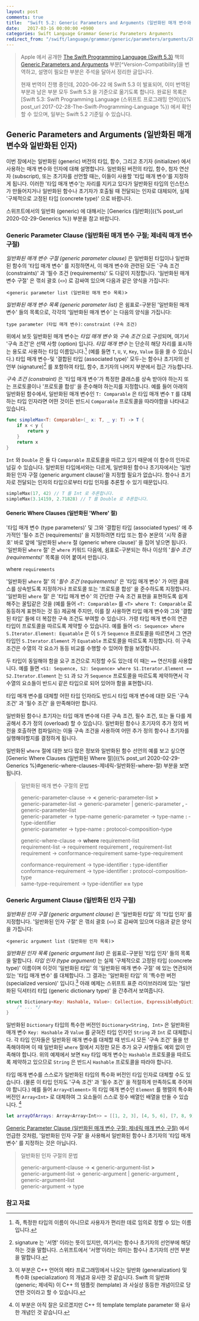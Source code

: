 ```yaml
---
layout: post
comments: true
title:  "Swift 5.2: Generic Parameters and Arguments (일반화된 매개 변수와 일반화된 인자)"
date:   2017-03-16 00:00:00 +0900
categories: Swift Language Grammar Generic Parameters Arguments
redirect_from: "/swift/language/grammar/generic/parameters/arguments/2017/03/15/Generic-Parameters-and-Arguments.html"
---
```


> Apple 에서 공개한 [The Swift Programming Language (Swift 5.3)](https://docs.swift.org/swift-book/) 책의 [Generic Parameters and Arguments](https://docs.swift.org/swift-book/ReferenceManual/GenericParametersAndArguments.html) 부분[^Version-Compatibility]을 번역하고, 설명이 필요한 부분은 주석을 달아서 정리한 글입니다.
>
> 현재 번역이 진행 중인데, 2020-06-22 에 Swift 5.3 이 발표되어, 이미 번역된 부분과 남은 부분 모두 Swift 5.3 을 기준으로 옮기도록 합니다. 완료된 목록은 [Swift 5.3: Swift Programming Language (스위프트 프로그래밍 언어)]({% post_url 2017-02-28-The-Swift-Programming-Language %}) 에서 확인할 수 있으며, 일부는 Swift 5.2 기준일 수 있습니다.

## Generic Parameters and Arguments (일반화된 매개 변수와 일반화된 인자)

이번 장에서는 일반화된 (generic) 버전의 타입, 함수, 그리고 초기자 (initializer) 에서 사용하는 매개 변수와 인자에 대해 설명합니다. 일반화된 버전의 타입, 함수, 첨자 연산자 (subscript), 또는 초기자를 선언할 때는, 이들이 사용할 '타입 매개 변수'를 지정하게 됩니다. 이러한 '타입 매개 변수'는 자리를 지키고 있다가 일반화된 타입의 인스턴스가 만들어지거나 일반화된 함수나 초기자가 호출될 때 전달되는 인자로 대체되어, 실제 '구체적으로 고정된 타입 (concrete type)' 으로 바뀝니다.

스위프트에서의 일반화 (generic) 에 대해서는 [Generics (일반화)]({% post_url 2020-02-29-Generics %}) 부분을 참고 바랍니다.

### Generic Parameter Clause (일반화된 매개 변수 구절; 제네릭 매개 변수 구절)

_일반화된 매개 변수 구절 (generic parameter clause)_ 은 일반화된 타입이나 일반화된 함수의 '타입 매개 변수' 를 지정하면서, 이 매개 변수와 관련된 모든 '구속 조건 (constraints)' 과 '필수 조건 (requirements)' 도 다같이 지정합니다. '일반화된 매개 변수 구절' 은 꺾쇠 괄호 (`<>`) 로 감싸여 있으며 다음과 같은 양식을 가집니다:

<`generic parameter list (일반화된 매개 변수 목록)`>

_일반화된 매개 변수 목록 (generic parameter list)_ 은 쉼표로-구분된 '일반화된 매개 변수' 들의 목록으로, 각각의 '일반화된 매개 변수' 는 다음의 양식을 가집니다:

`type parameter (타입 매개 변수)`: `constraint (구속 조건)`

위에서 보듯 일반화된 매개 변수는 _타입 매개 변수_ 와 _구속 조건_ 으로 구성되며, 여기서 '구속 조건'은 선택 사항 (option) 입니다. _타입 매개 변수_ 는 단순히 해당 자리를 표시하는 용도로 사용하는 타입 이름입니다.[^placeholder] (예를 들면 `T`, `U`, `V`, `Key`, `Value` 등을 쓸 수 있습니다.) 타입 매개 변수-및 '결합된 타입 (associated type)' 모두-는 함수나 초기자의 선언부 (signature)[^signature] 를 포함하여 타입, 함수, 초기자의 나머지 부분에서 접근 가능합니다.

_구속 조건 (constraint)_ 은 '타입 매개 변수'가 특정한 클래스를 상속 받아야 하는지 또는 프로토콜이나 '프로토콜 합성' 을 준수해야 하는지를 지정합니다. 예를 들어 아래의 일반화된 함수에서, 일반화된 매개 변수인 `T: Comparable` 은 타입 매개 변수 `T` 를 대체하는 타입 인자라면 어떤 것이든 반드시 `Comparable` 프로토콜을 따라야함을 나타내고 있습니다.

```swift
func simpleMax<T: Comparable>(_ x: T, _ y: T) -> T {
    if x < y {
        return y
    }
    return x
}
```

`Int` 와 `Double` 은 둘 다 `Comparable` 프로토콜을 따르고 있기 때문에 이 함수의 인자로 넘길 수 있습니다. 일반회된 타입에서와는 다르게, 일반화된 함수나 초기자에서는 '일반화된 인자 구절 (generic argument clause)'을 지정할 필요가 없습니다. 함수나 초기자로 전달되는 인자의 타입으로부터 타입 인자를 추론할 수 있기 때문입니다.

```swift
simpleMax(17, 42) // T 를 Int 로 추론합니다.
simpleMax(3.14159, 2.71828) // T 를 Double 로 추론합니다.
```

#### Generic Where Clauses (일반화된 'Where' 절)

'타입 매개 변수 (type parameters)' 및 그와 '결합된 타입 (associated types)' 에 추가적인 '필수 조건 (requirements)' 을 지정하려면 타입 또는 함수 본문의 '시작 중괄호' 바로 앞에 '일반화된 `where` 절 (generic where clause)' 을 집어 넣으면 됩니다. '일반화된 `where` 절' 은 `where` 키워드 다음에, 쉼표로-구분되는 하나 이상의 '_필수 조건 (requirements)_' 목록을 이어 붙여서 만듭니다.

where `requirements`

'일반화된 `where` 절' 의 '_필수 조건 (requirements)_' 은 '타입 매개 변수' 가 어떤 클래스를 상속받도록 지정하거나 프로토콜 또는 '프로토콜 합성' 을 준수하도록 지정합니다. '일반화된 `where` 절' 은 '타입 매개 변수' 의 간단한 구속 조건 표현을 표현하도록 쉽게 해주는 꿀팁같은 것을 (예를 들어 `<T: Comparable>` 를 `<T> where T: Comparable` 로 동등하게 표현하는 것 등) 제공해 주지만, 이를 잘 사용하면 타입 매개 변수와 그와 '결합된 타입' 들에 더 복잡한 구속 조건도 부여할 수 있습니다. 가령 타입 매개 변수의 연관 타입이 프로토콜을 따르도록 제약할 수 있습니다. 예를 들어 `<S: Sequence> where S.Iterator.Element: Equatable` 은 이 `S` 가 `Sequence` 프로토콜을 따르면서 그 연관 타입인 `S.Iterator.Element` 가 `Equatable` 프로토콜을 따르도록 지정합니다. 이 구속 조건은 수열의 각 요소가 동등 비교를 수행할 수 있어야 함을 보장합니다.

두 타입이 동일해야 함을 요구 조건으로 지정할 수도 있는데 이 때는 `==` 연산자를 사용합니다. 예를 들면 `<S1: Sequence, S2: Sequence> where S1.Iterator.Element == S2.Iterator.Element` 는 `S1` 과 `S2` 가 `Sequence` 프로토콜을 따르도록 제약하면서 각 수열의 요소들이 반드시 같은 타입으로 되어 있어야 함을 표현합니다.

타입 매개 변수를 대체할 어떤 타입 인자라도 반드시 타입 매개 변수에 대한 모든 '구속 조건' 과 '필수 조건' 을 만족해야만 합니다.

일반화된 함수나 초기자는 타입 매개 변수에 다른 구속 조건, 필수 조건, 또는 둘 다를 제공해서 추가 정의 (overload) 할 수 있습니다. 일반화된 함수나 초기자의 추가 정의 버전을 호출하면 컴파일러는 이들 구속 조건을 사용하여 어떤 추가 정의 함수나 초기자를 실행해야할지를 결정하게 됩니다.

일반화된 `where` 절에 대한 보다 많은 정보와 일반화된 함수 선언의 예를 보고 싶으면 [Generic Where Clauses (일반화된 Where 절)]({% post_url 2020-02-29-Generics %}#generic-where-clauses-제네릭-일반화된-where-절) 부분을 보면 됩니다.

> 일반화된 매개 변수 구절의 문법
>
> generic-parameter-clause → **<­** generic-parameter-list ­**>**  
> generic-parameter-list → generic-parameter­ \| generic-parameter **,** ­generic-parameter-list­  
> generic-parameter → type-name­
> generic-parameter → type-name­ **:** ­type-identifier­  
> generic-parameter → type-name­ **:** ­protocol-composition-type
>
> generic-where-clause → **where** ­requirement-list­  
> requirement-list → requirement­  requirement­ **,** ­requirement-list  
> requirement → conformance-requirement­  same-type-requirement  
>
> conformance-requirement → type-identifier­ **:** ­type-identifier  
> conformance-requirement → type-identifier­ **:** ­protocol-composition-type  
> same-type-requirement → type-identifier­ **==­** type­

### Generic Argument Clause (일반화된 인자 구절)

_일반화된 인자 구절 (generic argument clause)_ 은 '일반화된 타입' 의 '타입 인자' 를 지정합니다. '일반화된 인자 구절' 은 꺾쇠 괄호 (`<>`) 로 감싸여 있으며 다음과 같은 양식을 가집니다:

<`generic argument list (일반화된 인자 목록)`>

_일반화된 인자 목록 (generic argument list)_ 은 쉼표로-구분된 '타입 인자' 들의 목록을 말합니다. _타입 인자 (type argument)_ 는 실제 '구체적으로 고정된 타입 (concrete type)' 이름이며 이것이 '일반화된 타입' 의 '일반화된 매개 변수 구절' 에 있는 연관되어 있는 '타입 매개 변수' 를 대체합니다. 그 결과는 '일반화된 타입' 의 '특수한 버전 (specialized version)' 입니다.[^specialized-version] 아래 예제는 스위프트 표준 라이브러리에 있는 '일반화된 딕셔터리 타입 (generic dictionary type)' 을 간추려서 보여줍니다.

```swift
struct Dictionary<Key: Hashable, Value>: Collection, ExpressibleByDictionaryLiteral {
    /* ... */
}
```

일반화된 `Dictionary` 타입의 특수한 버전인 `Dictionary<String, Int>` 은 일반화된 매개 변수 `Key: Hashable` 과 `Value` 를 굳혀진 타입 인자인 `String` 과 `Int` 로 대체합니다. 각 타입 인자들은 일반화된 매개 변수를 대체할 때 반드시 모든 '구속 조건' 들을 만족해야하며 이 때 일반화된 `where` 절에서 지정한 모든 추가 요구 사항들도 예외 없이 만족해야 합니다. 위의 예제에서 보면 `Key` 타입 매개 변수는 `Hashable` 프로토콜을 따르도록 제약하고 있으므로 `String` 은 반드시 `Hashable` 프로토콜을 따라야 합니다.

타입 매개 변수를 스스로가 일반화된 타입의 특수화 버전인 타입 인자로 대체할 수도 있습니다. (물론 이 타입 인자도 '구속 조건' 과 '필수 조건' 을 적절하게 만족하도록 주어져야 합니다.) 예를 들어 `Array<Element>` 의 타입 매개 변수인 `Element` 를 행렬의 특수화 버전인 `Array<Int>` 로 대체하여 그 요소들이 스스로 정수 배열인 배열을 만들 수 있습니다. [^specialized-form]

```swift
let arrayOfArrays: Array<Array<Int>> = [[1, 2, 3], [4, 5, 6], [7, 8, 9]]
```

[Generic Parameter Clause (일반화된 매개 변수 구절; 제네릭 매개 변수 구절)](#generic-parameter-clause-일반화된-매개-변수-구절-제네릭-매개-변수-구절) 에서 언급한 것처럼, '일반화된 인자 구절' 을 사용해서 일반화된 함수나 초기자의 '타입 매개 변수' 를 지정하는 것은 아닙니다.

> 일반화된 인자 구절의 문법
>
> generic-argument-clause → **<­** generic-argument-list ­**>­**  
> generic-argument-list → generic-argument­ \| generic-argument **,** generic-argument-list­  
> generic-argument → type­

### 참고 자료

[^GPandA]: 원문은 [Generic Parameters and Arguments](https://docs.swift.org/swift-book/ReferenceManual/GenericParametersAndArguments.html) 에서 확인할 수 있습니다.

[^placeholder]: 즉, 특정한 타입의 이름이 아니므로 사용자가 편리한 데로 임의로 정할 수 있는 이름입니다.

[^signature]: signature 는 '서명' 이라는 뜻이 있지만, 여기서는 함수나 초기자의 선언부에 해당하는 것을 말합니다. 스위프트에서 '서명'이라는 의미는 함수나 초기자의 선언 부분을 말합니다.

[^specialized-version]: 이 부분은 C++ 언어의 메타 프로그래밍에서 나오는 일반화 (generalization) 및 특수화 (specialization) 의 개념과 유사한 것 같습니다. Swift 의 일반화 (generic; 제네릭) 이 C++ 의 템플릿 (template) 과 사실상 동등한 개념이므로 당연한 것이라고 할 수 있습니다.

[^specialized-form]: 이 부분은 아직 잘은 모르겠지만 C++ 의 template template parameter 와 유사한 개념인 것 같습니다.
